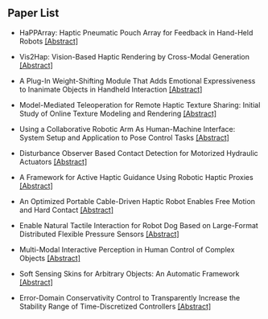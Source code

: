 ## Paper List

- HaPPArray: Haptic Pneumatic Pouch Array for Feedback in Hand-Held Robots
[[Abstract]](https://events.infovaya.com/presentation?id=95090)

- Vis2Hap: Vision-Based Haptic Rendering by Cross-Modal Generation
[[Abstract]](https://events.infovaya.com/presentation?id=95093)

- A Plug-In Weight-Shifting Module That Adds Emotional Expressiveness to Inanimate Objects in Handheld Interaction
[[Abstract]](https://events.infovaya.com/presentation?id=95096)

- Model-Mediated Teleoperation for Remote Haptic Texture Sharing: Initial Study of Online Texture Modeling and Rendering
[[Abstract]](https://events.infovaya.com/presentation?id=95099)

- Using a Collaborative Robotic Arm As Human-Machine Interface: System Setup and Application to Pose Control Tasks
[[Abstract]](https://events.infovaya.com/presentation?id=95102)

- Disturbance Observer Based Contact Detection for Motorized Hydraulic Actuators
[[Abstract]](https://events.infovaya.com/presentation?id=95105)

- A Framework for Active Haptic Guidance Using Robotic Haptic Proxies
[[Abstract]](https://events.infovaya.com/presentation?id=95108)

- An Optimized Portable Cable-Driven Haptic Robot Enables Free Motion and Hard Contact
[[Abstract]](https://events.infovaya.com/presentation?id=95111)

- Enable Natural Tactile Interaction for Robot Dog Based on Large-Format Distributed Flexible Pressure Sensors
[[Abstract]](https://events.infovaya.com/presentation?id=95114)

- Multi-Modal Interactive Perception in Human Control of Complex Objects
[[Abstract]](https://events.infovaya.com/presentation?id=95117)

- Soft Sensing Skins for Arbitrary Objects: An Automatic Framework
[[Abstract]](https://events.infovaya.com/presentation?id=95120)

- Error-Domain Conservativity Control to Transparently Increase the Stability Range of Time-Discretized Controllers
[[Abstract]](https://events.infovaya.com/presentation?id=95123)


